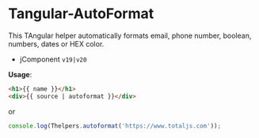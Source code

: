 # Tangular-AutoFormat

This TAngular helper automatically formats email, phone number, boolean, numbers, dates or HEX color.

- jComponent `v19|v20`

__Usage__:

```html
<h1>{{ name }}</h1>
<div>{{ source | autoformat }}</div>
```

or

```js
console.log(Thelpers.autoformat('https://www.totaljs.com'));
```